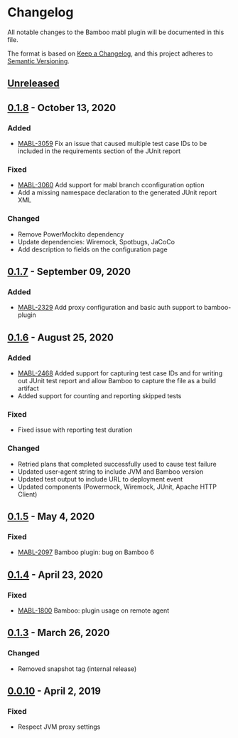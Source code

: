 # Changelog

All notable changes to the Bamboo mabl plugin will be documented in this file.

The format is based on [Keep a Changelog](https://keepachangelog.com/en/1.0.0/),
and this project adheres to [Semantic Versioning](https://semver.org/spec/v2.0.0.html).

## [Unreleased]

## [0.1.8] - October 13, 2020

### Added

* [MABL-3059](https://mabl.atlassian.net/browse/MABL-3059) Fix an issue that caused multiple test case IDs to be included in the requirements section of the JUnit report

### Fixed

* [MABL-3060](https://mabl.atlassian.net/browse/MABL-3060) Add support for mabl branch cconfiguration option
* Add a missing namespace declaration to the generated JUnit report XML

### Changed

* Remove PowerMockito dependency
* Update dependencies: Wiremock, Spotbugs, JaCoCo
* Add description to fields on the configuration page

## [0.1.7] - September 09, 2020

### Added

* [MABL-2329](https://mabl.atlassian.net/browse/MABL-2329) Add proxy configuration and basic auth support to bamboo-plugin

## [0.1.6] - August 25, 2020

### Added

* [MABL-2468](https://mabl.atlassian.net/browse/MABL-2468) Added support for capturing test case IDs and for writing out JUnit test report and allow Bamboo to capture the file as a build artifact
* Added support for counting and reporting skipped tests

### Fixed

* Fixed issue with reporting test duration

### Changed    

* Retried plans that completed successfully used to cause test failure
* Updated user-agent string to include JVM and Bamboo version
* Updated test output to include URL to deployment event
* Updated components (Powermock, Wiremock, JUnit, Apache HTTP Client)

## [0.1.5] - May 4, 2020

### Fixed

* [MABL-2097](https://mabl.atlassian.net/browse/MABL-2097) Bamboo plugin: bug on Bamboo 6

## [0.1.4] - April 23, 2020

### Fixed

* [MABL-1800](https://mabl.atlassian.net/browse/MABL-1800) Bamboo: plugin usage on remote agent

## [0.1.3] - March 26, 2020

### Changed

* Removed snapshot tag (internal release)

## [0.0.10] - April 2, 2019

### Fixed

* Respect JVM proxy settings

[Unreleased]: https://github.com/mablhq/bamboo-plugin/compare/bamboo-plugin-0.1.8...head
[0.1.8]: https://github.com/mablhq/bamboo-plugin/compare/bamboo-plugin-0.1.7...bamboo-plugin-0.1.8
[0.1.7]: https://github.com/mablhq/bamboo-plugin/compare/bamboo-plugin-0.1.6...bamboo-plugin-0.1.7
[0.1.6]: https://github.com/mablhq/bamboo-plugin/compare/bamboo-plugin-0.1.5...bamboo-plugin-0.1.6
[0.1.5]: https://github.com/mablhq/bamboo-plugin/compare/bamboo-plugin-0.1.4...bamboo-plugin-0.1.5
[0.1.4]: https://github.com/mablhq/bamboo-plugin/compare/bamboo-plugin-0.1.3...bamboo-plugin-0.1.4
[0.1.3]: https://github.com/mablhq/bamboo-plugin/compare/bamboo-plugin-0.0.10...bamboo-plugin-0.1.3
[0.0.10]: https://github.com/mablhq/bamboo-plugin/compare/bamboo-plugin-0.0.8...bamboo-plugin-0.0.10
